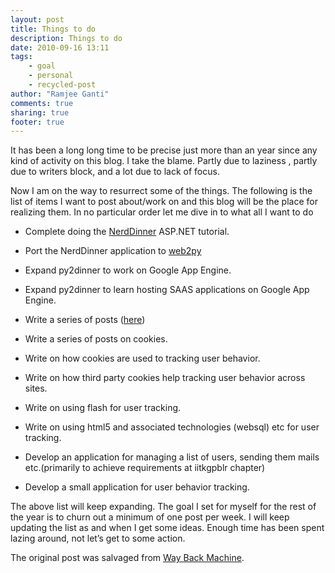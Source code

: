 ```yaml
---
layout: post
title: Things to do
description: Things to do
date: 2010-09-16 13:11
tags: 
	- goal
	- personal
	- recycled-post
author: "Ramjee Ganti"
comments: true
sharing: true
footer: true
---
```

It has been a long long time to be precise just more than an year since any kind of activity on this blog. I take the blame. Partly due to laziness , partly due to writers block, and a lot due to lack of focus.

Now I am on the way to resurrect some of the things. The following is the list of items I want to post about/work on and this blog will be the place for realizing them. In no particular order let me dive in to what all I want to do
<!-- more -->
* Complete doing the [NerdDinner](http://nerddinnerbook.s3.amazonaws.com/Intro.htm) ASP.NET tutorial.

* Port the NerdDinner application to [web2py](www.web2py.com)

* Expand py2dinner to work on Google App Engine.

* Expand py2dinner to learn hosting SAAS applications on Google App Engine.

* Write a series of posts ([here](http://nerddinnerbook.s3.amazonaws.com/Intro.htmv))

* Write a series of posts on cookies.

* Write on how cookies are used to tracking user behavior.

* Write on how third party cookies help tracking user behavior across sites.

* Write on using flash for user tracking.

* Write on using html5 and associated technologies (websql) etc for user tracking.

* Develop an application for managing a list of users, sending them mails etc.(primarily to achieve requirements at iitkgpblr chapter)

* Develop a small application for user behavior tracking.

The above list will keep expanding. The goal I set for myself for the rest of the year is to churn out a minimum of one post per week. I will keep updating the list as and when I get some ideas. Enough time has been spent lazing around, not let’s get to some action.

The original post was salvaged from [Way Back Machine](http://web.archive.org/web/20111117032338/http://ramjeeganti.com/).
